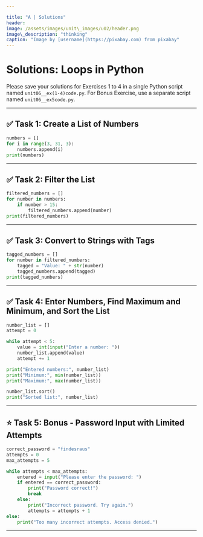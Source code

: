 ```yaml
---

title: "A | Solutions"
header:
image: /assets/images/unit\_images/u02/header.png
image\_description: "thinking"
caption: "Image by [username](https://pixabay.com) from pixabay"
---
```



# Solutions: Loops in Python

Please save your solutions for Exercises 1 to 4 in a single Python script named `unit06__ex(1-4)code.py`.
For Bonus Exercise, use a separate script named `unit06__ex5code.py`.

---

## ✅ Task 1: Create a List of Numbers

```python
numbers = []
for i in range(3, 31, 3):
    numbers.append(i)
print(numbers)
```

---

## ✅ Task 2: Filter the List

```python
filtered_numbers = []
for number in numbers:
    if number > 15:
        filtered_numbers.append(number)
print(filtered_numbers)
```

---

## ✅ Task 3: Convert to Strings with Tags

```python
tagged_numbers = []
for number in filtered_numbers:
    tagged = "Value: " + str(number)
    tagged_numbers.append(tagged)
print(tagged_numbers)
```

---

## ✅ Task 4: Enter Numbers, Find Maximum and Minimum, and Sort the List

```python
number_list = []
attempt = 0

while attempt < 5:
    value = int(input("Enter a number: "))
    number_list.append(value)
    attempt += 1

print("Entered numbers:", number_list)
print("Minimum:", min(number_list))
print("Maximum:", max(number_list))

number_list.sort()
print("Sorted list:", number_list)
```

---

## ⭐ Task 5: Bonus - Password Input with Limited Attempts

```python
correct_password = "findesraus"
attempts = 0
max_attempts = 5

while attempts < max_attempts:
    entered = input("Please enter the password: ")
    if entered == correct_password:
        print("Password correct!")
        break
    else:
        print("Incorrect password. Try again.")
        attempts = attempts + 1
else:
    print("Too many incorrect attempts. Access denied.")
```

---
